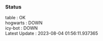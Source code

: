 ### Status


table : OK  
hogwarts : DOWN  
icy-bot : DOWN  
Latest Update : 2023-08-04 01:56:11.937365
